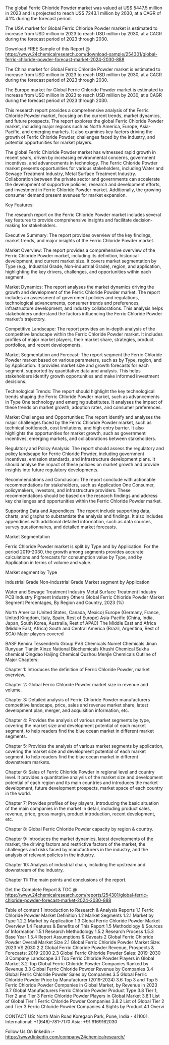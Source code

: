 The global Ferric Chloride Powder market was valued at US$ 5447.5 million in 2023 and is projected to reach US$ 7243.1 million by 2030, at a CAGR of 4.1% during the forecast period.

The USA market for Global Ferric Chloride Powder  market is estimated to increase from USD million in 2023 to reach USD million by 2030, at a CAGR during the forecast period of 2023 through 2030.

Download FREE Sample of this Report @ https://www.24chemicalresearch.com/download-sample/254301/global-ferric-chloride-powder-forecast-market-2024-2030-888

The China market for Global Ferric Chloride Powder  market is estimated to increase from USD million in 2023 to reach USD million by 2030, at a CAGR during the forecast period of 2023 through 2030.

The Europe market for Global Ferric Chloride Powder  market is estimated to increase from USD million in 2023 to reach USD million by 2030, at a CAGR during the forecast period of 2023 through 2030.

This research report provides a comprehensive analysis of the Ferric Chloride Powder market, focusing on the current trends, market dynamics, and future prospects. The report explores the global Ferric Chloride Powder market, including major regions such as North America, Europe, Asia-Pacific, and emerging markets. It also examines key factors driving the growth of Ferric Chloride Powder, challenges faced by the industry, and potential opportunities for market players.

The global Ferric Chloride Powder market has witnessed rapid growth in recent years, driven by increasing environmental concerns, government incentives, and advancements in technology. The Ferric Chloride Powder market presents opportunities for various stakeholders, including Water and Sewage Treatment Industry, Metal Surface Treatment Industry. Collaboration between the private sector and governments can accelerate the development of supportive policies, research and development efforts, and investment in Ferric Chloride Powder market. Additionally, the growing consumer demand present avenues for market expansion.

Key Features:

The research report on the Ferric Chloride Powder market includes several key features to provide comprehensive insights and facilitate decision-making for stakeholders.

Executive Summary: The report provides overview of the key findings, market trends, and major insights of the Ferric Chloride Powder market.

Market Overview: The report provides a comprehensive overview of the Ferric Chloride Powder market, including its definition, historical development, and current market size. It covers market segmentation by Type (e.g., Industrial Grade, Non-industrial Grade), region, and application, highlighting the key drivers, challenges, and opportunities within each segment.

Market Dynamics: The report analyses the market dynamics driving the growth and development of the Ferric Chloride Powder market. The report includes an assessment of government policies and regulations, technological advancements, consumer trends and preferences, infrastructure development, and industry collaborations. This analysis helps stakeholders understand the factors influencing the Ferric Chloride Powder market's trajectory.

Competitive Landscape: The report provides an in-depth analysis of the competitive landscape within the Ferric Chloride Powder market. It includes profiles of major market players, their market share, strategies, product portfolios, and recent developments.

Market Segmentation and Forecast: The report segment the Ferric Chloride Powder market based on various parameters, such as by Type, region, and by Application. It provides market size and growth forecasts for each segment, supported by quantitative data and analysis. This helps stakeholders identify growth opportunities and make informed investment decisions.

Technological Trends: The report should highlight the key technological trends shaping the Ferric Chloride Powder market, such as advancements in Type One technology and emerging substitutes. It analyses the impact of these trends on market growth, adoption rates, and consumer preferences.

Market Challenges and Opportunities: The report identify and analyses the major challenges faced by the Ferric Chloride Powder market, such as technical bottleneck, cost limitations, and high entry barrier. It also highlights the opportunities for market growth, such as government incentives, emerging markets, and collaborations between stakeholders.

Regulatory and Policy Analysis: The report should assess the regulatory and policy landscape for Ferric Chloride Powder, including government incentives, emission standards, and infrastructure development plans. It should analyse the impact of these policies on market growth and provide insights into future regulatory developments.

Recommendations and Conclusion: The report conclude with actionable recommendations for stakeholders, such as Application One Consumer, policymakers, investors, and infrastructure providers. These recommendations should be based on the research findings and address key challenges and opportunities within the Ferric Chloride Powder market.

Supporting Data and Appendices: The report include supporting data, charts, and graphs to substantiate the analysis and findings. It also includes appendices with additional detailed information, such as data sources, survey questionnaires, and detailed market forecasts.

Market Segmentation

Ferric Chloride Powder market is split by Type and by Application. For the period 2019-2030, the growth among segments provides accurate calculations and forecasts for consumption value by Type, and by Application in terms of volume and value.

Market segment by Type

Industrial Grade
Non-industrial Grade
Market segment by Application

Water and Sewage Treatment Industry
Metal Surface Treatment Industry
PCB Industry
Pigment Industry
Others
Global Ferric Chloride Powder Market Segment Percentages, By Region and Country, 2023 (%)

North America (United States, Canada, Mexico)
Europe (Germany, France, United Kingdom, Italy, Spain, Rest of Europe)
Asia-Pacific (China, India, Japan, South Korea, Australia, Rest of APAC)
The Middle East and Africa (Middle East, Africa)
South and Central America (Brazil, Argentina, Rest of SCA)
Major players covered

BASF
Kemira
Tessenderlo Group
PVS Chemicals
Numet Chemicals
Jinan Runyuan
Tianjin Xinze
National Biochemicals
Khushi Chemical
Sukha chemical
Qingdao Haijing Chemical
Quzhou Menjie Chemicals
Outline of Major Chapters:

Chapter 1: Introduces the definition of Ferric Chloride Powder, market overview.

Chapter 2: Global Ferric Chloride Powder market size in revenue and volume.

Chapter 3: Detailed analysis of Ferric Chloride Powder manufacturers competitive landscape, price, sales and revenue market share, latest development plan, merger, and acquisition information, etc.

Chapter 4: Provides the analysis of various market segments by type, covering the market size and development potential of each market segment, to help readers find the blue ocean market in different market segments.

Chapter 5: Provides the analysis of various market segments by application, covering the market size and development potential of each market segment, to help readers find the blue ocean market in different downstream markets.

Chapter 6: Sales of Ferric Chloride Powder in regional level and country level. It provides a quantitative analysis of the market size and development potential of each region and its main countries and introduces the market development, future development prospects, market space of each country in the world.

Chapter 7: Provides profiles of key players, introducing the basic situation of the main companies in the market in detail, including product sales, revenue, price, gross margin, product introduction, recent development, etc.

Chapter 8: Global Ferric Chloride Powder capacity by region & country.

Chapter 9: Introduces the market dynamics, latest developments of the market, the driving factors and restrictive factors of the market, the challenges and risks faced by manufacturers in the industry, and the analysis of relevant policies in the industry.

Chapter 10: Analysis of industrial chain, including the upstream and downstream of the industry.

Chapter 11: The main points and conclusions of the report.

Get the Complete Report & TOC @ https://www.24chemicalresearch.com/reports/254301/global-ferric-chloride-powder-forecast-market-2024-2030-888

Table of content
1 Introduction to Research & Analysis Reports
1.1 Ferric Chloride Powder Market Definition
1.2 Market Segments
1.2.1 Market by Type
1.2.2 Market by Application
1.3 Global Ferric Chloride Powder Market Overview
1.4 Features & Benefits of This Report
1.5 Methodology & Sources of Information
1.5.1 Research Methodology
1.5.2 Research Process
1.5.3 Base Year
1.5.4 Report Assumptions & Caveats
2 Global Ferric Chloride Powder Overall Market Size
2.1 Global Ferric Chloride Powder Market Size: 2023 VS 2030
2.2 Global Ferric Chloride Powder Revenue, Prospects & Forecasts: 2019-2030
2.3 Global Ferric Chloride Powder Sales: 2019-2030
3 Company Landscape
3.1 Top Ferric Chloride Powder Players in Global Market
3.2 Top Global Ferric Chloride Powder Companies Ranked by Revenue
3.3 Global Ferric Chloride Powder Revenue by Companies
3.4 Global Ferric Chloride Powder Sales by Companies
3.5 Global Ferric Chloride Powder Price by Manufacturer (2019-2024)
3.6 Top 3 and Top 5 Ferric Chloride Powder Companies in Global Market, by Revenue in 2023
3.7 Global Manufacturers Ferric Chloride Powder Product Type
3.8 Tier 1, Tier 2 and Tier 3 Ferric Chloride Powder Players in Global Market
3.8.1 List of Global Tier 1 Ferric Chloride Powder Companies
3.8.2 List of Global Tier 2 and Tier 3 Ferric Chloride Powder Companies
4 Sights by Product
4.1 Overvi

CONTACT US:
North Main Road Koregaon Park, Pune, India - 411001.
International: +1(646)-781-7170
Asia: +91 9169162030

Follow Us On linkedin :- https://www.linkedin.com/company/24chemicalresearch/

